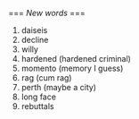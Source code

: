=== *New words* ===

1.  daiseis
2. decline
3. willy
4. hardened (hardened criminal)
5. momento (memory I guess)
6. rag (cum rag)
7. perth (maybe a city)
8. long face
9. rebuttals
